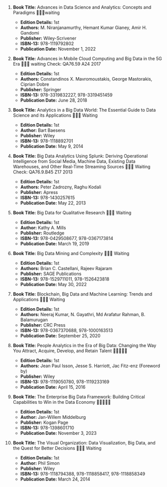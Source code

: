 1. **Book Title:** Advances in Data Science and Analytics: Concepts and Paradigms 📒🔐🚫waiting
   - **Edition Details:** 1st
   - **Authors:** M. Niranjanamurthy, Hemant Kumar Gianey, Amir H. Gandomi
   - **Publisher:** Wiley-Scrivener
   - **ISBN-13:** 978-1119792802
   - **Publication Date:** November 1, 2022

2. **Book Title:** Advances in Mobile Cloud Computing and Big Data in the 5G Era 📒🔐🚫 waiting Check: QA76.59 A24 2017
   - **Edition Details:** 1st
   - **Authors:** Constandinos X. Mavromoustakis, George Mastorakis, Ciprian Dobre
   - **Publisher:** Springer
   - **ISBN-13:** 978-3319832227, 978-3319451459
   - **Publication Date:** June 28, 2018

3. **Book Title:** Analytics in a Big Data World: The Essential Guide to Data Science and its Applications 📒🔐🚫 Waiting
   - **Edition Details:** 1st
   - **Author:** Bart Baesens
   - **Publisher:** Wiley
   - **ISBN-13:** 978-1118892701
   - **Publication Date:** May 9, 2014

4. **Book Title:** Big Data Analytics Using Splunk: Deriving Operational Intelligence from Social Media, Machine Data, Existing Data Warehouses, and Other Real-Time Streaming Sources 📒🔐🚫 Waiting Check: QA76.9.B45 Z17 2013
   - **Edition Details:** 1st
   - **Authors:** Peter Zadrozny, Raghu Kodali
   - **Publisher:** Apress
   - **ISBN-13:** 978-1430257615
   - **Publication Date:** May 22, 2013

5. **Book Title:** Big Data for Qualitative Research 📒🔐🚫 Waiting
   - **Edition Details:** 1st
   - **Author:** Kathy A. Mills
   - **Publisher:** Routledge
   - **ISBN-13:** 978-0429508677, 978-0367173814
   - **Publication Date:** March 19, 2019

6. **Book Title:** Big Data Mining and Complexity 📒🔐🚫 Waiting
   - **Edition Details:** 1st
   - **Authors:** Brian C. Castellani, Rajeev Rajaram
   - **Publisher:** SAGE Publications
   - **ISBN-13:** 978-1529711011, 978-1526423818
   - **Publication Date:** May 30, 2022

7. **Book Title:** Blockchain, Big Data and Machine Learning: Trends and Applications 📒🔐🚫 Waiting
   - **Edition Details:** 1st
   - **Authors:** Neeraj Kumar, N. Gayathri, Md Arafatur Rahman, B. Balamurugan
   - **Publisher:** CRC Press
   - **ISBN-13:** 978-0367370688, 978-1000163513
   - **Publication Date:** September 25, 2020

8. **Book Title:** People Analytics in the Era of Big Data: Changing the Way You Attract, Acquire, Develop, and Retain Talent 🚨🚨🚨🚨🚨
   - **Edition Details:** 1st
   - **Authors:** Jean Paul Isson, Jesse S. Harriott, Jac Fitz-enz (Foreword by)
   - **Publisher:** Wiley
   - **ISBN-13:** 978-1119050780, 978-1119233169
   - **Publication Date:** April 15, 2016

9. **Book Title:** The Enterprise Big Data Framework: Building Critical Capabilities to Win in the Data Economy 🚨🚨🚨🚨🚨
   - **Edition Details:** 1st
   - **Author:** Jan-Willem Middelburg
   - **Publisher:** Kogan Page
   - **ISBN-13:** 978-1398601710
   - **Publication Date:** November 3, 2023

10. **Book Title:** The Visual Organization: Data Visualization, Big Data, and the Quest for Better Decisions 📒🔐🚫 Waiting
    - **Edition Details:** 1st
    - **Author:** Phil Simon
    - **Publisher:** Wiley
    - **ISBN-13:** 978-1118794388, 978-1118858417, 978-1118858349
    - **Publication Date:** March 24, 2014

